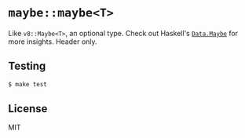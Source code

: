 # `maybe::maybe<T>`

Like `v8::Maybe<T>`, an optional type.  Check out Haskell's
[`Data.Maybe`](https://hackage.haskell.org/package/base-4.10.0.0/docs/Data-Maybe.html)
for more insights.  Header only.

## Testing

```bash
$ make test
```

## License

MIT
